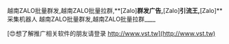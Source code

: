 越南ZALO批量群发,越南ZALO批量拉群,**[Zalo]**群发广告,**[Zalo]**引流王,**[Zalo]**采集机器人
越南ZALO批量群发,越南ZALO批量拉群____

[😍想了解推广相关软件的朋友请登录 http://www.vst.tw](http://www.vst.tw)




